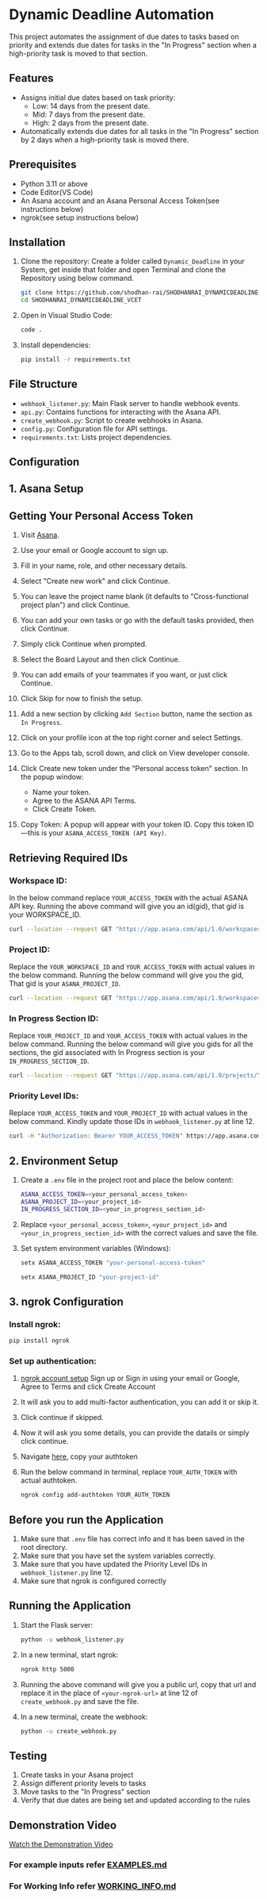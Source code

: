 # Dynamic Deadline Automation


This project automates the assignment of due dates to tasks based on priority and extends due dates for tasks in the "In Progress" section when a high-priority task is moved to that section.

## Features
- Assigns initial due dates based on task priority:
  - Low: 14 days from the present date.
  - Mid: 7 days from the present date.
  - High: 2 days from the present date.
- Automatically extends due dates for all tasks in the "In Progress" section by 2 days when a high-priority task is moved there.

## Prerequisites
- Python 3.11 or above
- Code Editor(VS Code)
- An Asana account and an Asana Personal Access Token(see instructions below)
- ngrok(see setup instructions below)

## Installation
1. Clone the repository:
Create a folder called `Dynamic_Deadline` in your System, get inside that folder and open Terminal and clone the Repository using below command.
   ```sh
   git clone https://github.com/shodhan-rai/SHODHANRAI_DYNAMICDEADLINE_VCET.git
   cd SHODHANRAI_DYNAMICDEADLINE_VCET
   ```
2. Open in Visual Studio Code:

   ```sh
   code .
   ```

2. Install dependencies:
   ```sh
   pip install -r requirements.txt
   ```


## File Structure
- `webhook_listener.py`: Main Flask server to handle webhook events.
- `api.py`: Contains functions for interacting with the Asana API.
- `create_webhook.py`: Script to create webhooks in Asana.
- `config.py`: Configuration file for API settings.
- `requirements.txt`: Lists project dependencies.

## Configuration

## 1. Asana Setup

## Getting Your Personal Access Token
1. Visit [Asana](https://asana.com/).
  
3. Use your email or Google account to sign up.
4. Fill in your name, role, and other necessary details.
5. Select "Create new work" and click Continue.
6. You can leave the project name blank (it defaults to "Cross-functional project plan") and click Continue.
7. You can add your own tasks or go with the default tasks provided, then click Continue.
8. Simply click Continue when prompted.
9. Select the Board Layout and then click Continue.
10. You can add emails of your teammates if you want, or just click Continue.
11. Click Skip for now to finish the setup.
12. Add a new section by clicking `Add Section` button, name the section as `In Progress`.
13. Click on your profile icon at the top right corner and select Settings.
14. Go to the Apps tab, scroll down, and click on View developer console.
15. Click Create new token under the "Personal access token" section.
In the popup window:
    - Name your token.
    - Agree to the ASANA API Terms.
    - Click Create Token.
16. Copy Token: A popup will appear with your token ID. Copy this token ID—this is your `ASANA_ACCESS_TOKEN (API Key)`.


## Retrieving Required IDs
### Workspace ID:
In the below command replace `YOUR_ACCESS_TOKEN` with the actual ASANA API key. Running the above command will give you an id(gid), that gid is your WORKSPACE_ID.

   ```sh
   curl --location --request GET "https://app.asana.com/api/1.0/workspaces" --header "Authorization: Bearer YOUR_ACCESS_TOKEN"
   ```

### Project ID:
Replace the `YOUR_WORKSPACE_ID` and `YOUR_ACCESS_TOKEN` with actual values in the below command. Running the below command will give you the gid, That gid is your `ASANA_PROJECT_ID`.

  ```sh
  curl --location --request GET "https://app.asana.com/api/1.0/workspaces/YOUR_WORKSPACE_ID/projects" --header "Authorization: Bearer YOUR_ACCESS_TOKEN"
  ```

### In Progress Section ID:
Replace `YOUR_PROJECT_ID` and `YOUR_ACCESS_TOKEN` with actual values in the below command. Running the below command will give you gids for all the sections, the gid associated with In Progress section is your `IN_PROGRESS_SECTION_ID`.

  ```sh
  curl --location --request GET "https://app.asana.com/api/1.0/projects/YOUR_PROJECT_ID/sections" --header "Authorization: Bearer YOUR_ACCESS_TOKEN"
  ```

### Priority Level IDs:
Replace `YOUR_ACCESS_TOKEN` and `YOUR_PROJECT_ID` with actual values in the below command. Kindly update those IDs in `webhook_listener.py` at line 12.

  ```sh
  curl -H "Authorization: Bearer YOUR_ACCESS_TOKEN" https://app.asana.com/api/1.0/projects/YOUR_PROJECT_ID/custom_field_settings | python -c "import sys, json; data = json.load(sys.stdin);       print([{opt['gid']: opt['name']} for field in data['data'] if field['custom_field']['name'] == 'Priority' for opt in field['custom_field']['enum_options']])"
  ```

## 2. Environment Setup
1. Create a `.env` file in the project root and place the below content:

   ```sh
   ASANA_ACCESS_TOKEN=<your_personal_access_token>
   ASANA_PROJECT_ID=<your_project_id>
   IN_PROGRESS_SECTION_ID=<your_in_progress_section_id>
   ```

2. Replace `<your_personal_access_token>`, `<your_project_id>` and `<your_in_progress_section_id>` with the correct values and save the file.

3. Set system environment variables (Windows):

   ```sh
   setx ASANA_ACCESS_TOKEN "your-personal-access-token"
   ```
   ```sh
   setx ASANA_PROJECT_ID "your-project-id"
   ```
   

## 3. ngrok Configuration
### Install ngrok:
  ```sh
  pip install ngrok
  ```
### Set up authentication:

1. [ngrok account setup](https://dashboard.ngrok.com/get-started/your-authtoken)
   Sign up or Sign in using your email or Google, Agree to Terms and click Create Account
2. It will ask you to add multi-factor authentication, you can add it or skip it.
3. Click continue if skipped.
4. Now it will ask you some details, you can provide the datails or simply click continue.
5. Navigate [here](https://dashboard.ngrok.com/get-started/your-authtoken), copy your authtoken
6. Run the below command in terminal, replace `YOUR_AUTH_TOKEN` with actual authtoken.
   
   ```sh
   ngrok config add-authtoken YOUR_AUTH_TOKEN
   ```

## Before you run the Application

 1. Make sure that `.env` file has correct info and it has been saved in the root directory.
 2. Make sure that you have set the system variables correctly.
 3. Make sure that you have updated the Priority Level IDs in `webhook_listener.py` line 12.
 4. Make sure that ngrok is configured correctly

   
## Running the Application
1. Start the Flask server:
   ```sh
   python -u webhook_listener.py
   ```
2. In a new terminal, start ngrok:
   ```sh
   ngrok http 5000
   ```
3. Running the above command will give you a public url, copy that url and replace it in the place of `<your-ngrok-url>` at line 12 of `create_webhook.py` and save the file.

4. In a new terminal, create the webhook:
   ```sh
   python -u create_webhook.py
   ```

## Testing
1. Create tasks in your Asana project
2. Assign different priority levels to tasks
3. Move tasks to the "In Progress" section
4. Verify that due dates are being set and updated according to the rules

## Demonstration Video
[Watch the Demonstration Video](https://drive.google.com/file/d/1dDF4E5WaaF3DHrYQinRiubClwK1uCs-C/view?usp=sharing)

### For example inputs refer [EXAMPLES.md](https://github.com/shodhan-rai/SHODHANRAI_DYNAMICDEADLINE_VCET/blob/main/EXAMPLES.md)

### For Working Info refer [WORKING_INFO.md](https://github.com/shodhan-rai/SHODHANRAI_DYNAMICDEADLINE_VCET/blob/main/WORKING_INFO.md)
